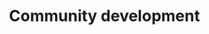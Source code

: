 ---
title: Community development
longTitle: 'Community development'
tags:
- gccommon
broaderTerm:
- "[[Social development]]"
french:
- "[[Developpement communautaire]]"
relatedTerm:
- "[[Community education]]"
- "[[Community infrastructures]]"
- "[[Community radio]]"
- "[[Community relations]]"
- "[[Community programs]]"
- "[[Community partnerships]]"
---